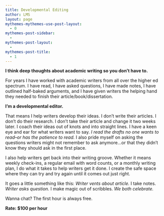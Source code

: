 ```yaml
---
title: Developmental Editing
author: LMS
layout: page
mythemes-mythemes-use-post-layout:
  - 0
mythemes-post-sidebar:
  - 
mythemes-post-layout:
  - 
mythemes-post-title:
  - 1
---
```

**I think deep thoughts about academic writing so you don&#8217;t have to.**

For years I have worked with academic writers from all over the higher ed spectrum. I have read, I have asked questions, I have made notes, I have outlined half-baked arguments, and I have given writers the helping hand they needed to finish their article/book/dissertation.

**I&#8217;m a developmental editor.**

That means I help writers develop their ideas. I don&#8217;t write their articles. I don&#8217;t do their research. I don&#8217;t take their article and change it two weeks later. I coach their ideas out of knots and into straight lines. I have a keen eye and ear for what writers want to say. *I read the drafts no one wants to read&#8211;or has the patience to read.* I also pride myself on asking the questions writers might not remember to ask anymore&#8230;or that they didn&#8217;t know they should ask in the first place.

I also help writers get back into their writing groove. Whether it means weekly check-ins, a regular email with word counts, or a monthly writing plan, I do what it takes to help writers get it done. I create the safe space where they can try and try again until it comes out just right.

It goes a little something like this: *Writer vents about article.* I take notes. *Writer asks question.* I make magic out of scribbles. *We both celebrate.*

Wanna chat? The first hour is always free.

**Rate: $100 per hour**